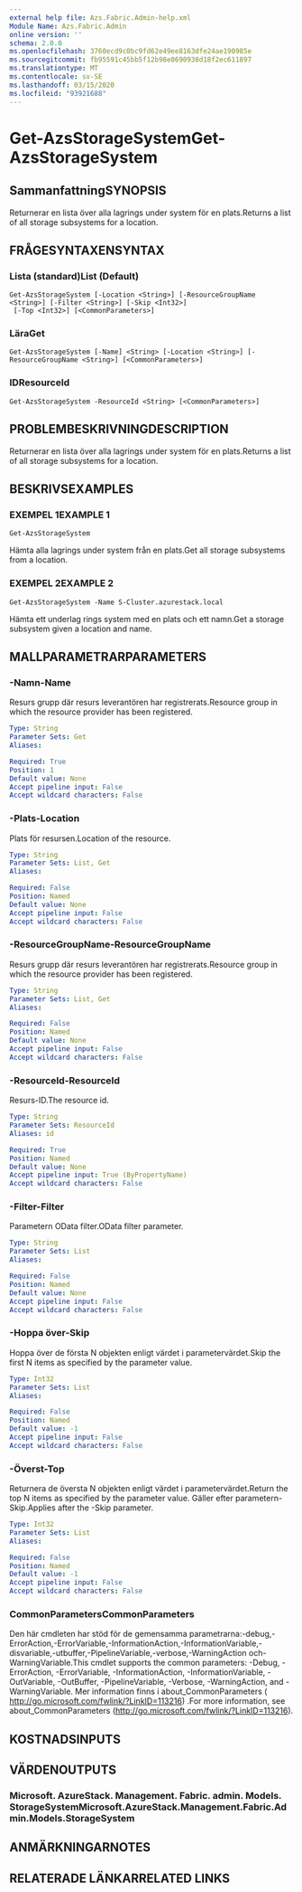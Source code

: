 ```yaml
---
external help file: Azs.Fabric.Admin-help.xml
Module Name: Azs.Fabric.Admin
online version: ''
schema: 2.0.0
ms.openlocfilehash: 3760ecd9c0bc9fd62e49ee8163dfe24ae190985e
ms.sourcegitcommit: fb95591c45bb5f12b98e0690938d18f2ec611897
ms.translationtype: MT
ms.contentlocale: sv-SE
ms.lasthandoff: 03/15/2020
ms.locfileid: "93921688"
---
```

# <span data-ttu-id="04038-101">Get-AzsStorageSystem</span><span class="sxs-lookup"><span data-stu-id="04038-101">Get-AzsStorageSystem</span></span>

## <span data-ttu-id="04038-102">Sammanfattning</span><span class="sxs-lookup"><span data-stu-id="04038-102">SYNOPSIS</span></span>
<span data-ttu-id="04038-103">Returnerar en lista över alla lagrings under system för en plats.</span><span class="sxs-lookup"><span data-stu-id="04038-103">Returns a list of all storage subsystems for a location.</span></span>

## <span data-ttu-id="04038-104">FRÅGESYNTAXEN</span><span class="sxs-lookup"><span data-stu-id="04038-104">SYNTAX</span></span>

### <span data-ttu-id="04038-105">Lista (standard)</span><span class="sxs-lookup"><span data-stu-id="04038-105">List (Default)</span></span>
```
Get-AzsStorageSystem [-Location <String>] [-ResourceGroupName <String>] [-Filter <String>] [-Skip <Int32>]
 [-Top <Int32>] [<CommonParameters>]
```

### <span data-ttu-id="04038-106">Lära</span><span class="sxs-lookup"><span data-stu-id="04038-106">Get</span></span>
```
Get-AzsStorageSystem [-Name] <String> [-Location <String>] [-ResourceGroupName <String>] [<CommonParameters>]
```

### <span data-ttu-id="04038-107">ID</span><span class="sxs-lookup"><span data-stu-id="04038-107">ResourceId</span></span>
```
Get-AzsStorageSystem -ResourceId <String> [<CommonParameters>]
```

## <span data-ttu-id="04038-108">PROBLEMBESKRIVNING</span><span class="sxs-lookup"><span data-stu-id="04038-108">DESCRIPTION</span></span>
<span data-ttu-id="04038-109">Returnerar en lista över alla lagrings under system för en plats.</span><span class="sxs-lookup"><span data-stu-id="04038-109">Returns a list of all storage subsystems for a location.</span></span>

## <span data-ttu-id="04038-110">BESKRIVS</span><span class="sxs-lookup"><span data-stu-id="04038-110">EXAMPLES</span></span>

### <span data-ttu-id="04038-111">EXEMPEL 1</span><span class="sxs-lookup"><span data-stu-id="04038-111">EXAMPLE 1</span></span>
```
Get-AzsStorageSystem
```

<span data-ttu-id="04038-112">Hämta alla lagrings under system från en plats.</span><span class="sxs-lookup"><span data-stu-id="04038-112">Get all storage subsystems from a location.</span></span>

### <span data-ttu-id="04038-113">EXEMPEL 2</span><span class="sxs-lookup"><span data-stu-id="04038-113">EXAMPLE 2</span></span>
```
Get-AzsStorageSystem -Name S-Cluster.azurestack.local
```

<span data-ttu-id="04038-114">Hämta ett underlag rings system med en plats och ett namn.</span><span class="sxs-lookup"><span data-stu-id="04038-114">Get a storage subsystem given a location and name.</span></span>

## <span data-ttu-id="04038-115">MALLPARAMETRAR</span><span class="sxs-lookup"><span data-stu-id="04038-115">PARAMETERS</span></span>

### <span data-ttu-id="04038-116">-Namn</span><span class="sxs-lookup"><span data-stu-id="04038-116">-Name</span></span>
<span data-ttu-id="04038-117">Resurs grupp där resurs leverantören har registrerats.</span><span class="sxs-lookup"><span data-stu-id="04038-117">Resource group in which the resource provider has been registered.</span></span>

```yaml
Type: String
Parameter Sets: Get
Aliases:

Required: True
Position: 1
Default value: None
Accept pipeline input: False
Accept wildcard characters: False
```

### <span data-ttu-id="04038-118">-Plats</span><span class="sxs-lookup"><span data-stu-id="04038-118">-Location</span></span>
<span data-ttu-id="04038-119">Plats för resursen.</span><span class="sxs-lookup"><span data-stu-id="04038-119">Location of the resource.</span></span>

```yaml
Type: String
Parameter Sets: List, Get
Aliases:

Required: False
Position: Named
Default value: None
Accept pipeline input: False
Accept wildcard characters: False
```

### <span data-ttu-id="04038-120">-ResourceGroupName</span><span class="sxs-lookup"><span data-stu-id="04038-120">-ResourceGroupName</span></span>
<span data-ttu-id="04038-121">Resurs grupp där resurs leverantören har registrerats.</span><span class="sxs-lookup"><span data-stu-id="04038-121">Resource group in which the resource provider has been registered.</span></span>

```yaml
Type: String
Parameter Sets: List, Get
Aliases:

Required: False
Position: Named
Default value: None
Accept pipeline input: False
Accept wildcard characters: False
```

### <span data-ttu-id="04038-122">-ResourceId</span><span class="sxs-lookup"><span data-stu-id="04038-122">-ResourceId</span></span>
<span data-ttu-id="04038-123">Resurs-ID.</span><span class="sxs-lookup"><span data-stu-id="04038-123">The resource id.</span></span>

```yaml
Type: String
Parameter Sets: ResourceId
Aliases: id

Required: True
Position: Named
Default value: None
Accept pipeline input: True (ByPropertyName)
Accept wildcard characters: False
```

### <span data-ttu-id="04038-124">-Filter</span><span class="sxs-lookup"><span data-stu-id="04038-124">-Filter</span></span>
<span data-ttu-id="04038-125">Parametern OData filter.</span><span class="sxs-lookup"><span data-stu-id="04038-125">OData filter parameter.</span></span>

```yaml
Type: String
Parameter Sets: List
Aliases:

Required: False
Position: Named
Default value: None
Accept pipeline input: False
Accept wildcard characters: False
```

### <span data-ttu-id="04038-126">-Hoppa över</span><span class="sxs-lookup"><span data-stu-id="04038-126">-Skip</span></span>
<span data-ttu-id="04038-127">Hoppa över de första N objekten enligt värdet i parametervärdet.</span><span class="sxs-lookup"><span data-stu-id="04038-127">Skip the first N items as specified by the parameter value.</span></span>

```yaml
Type: Int32
Parameter Sets: List
Aliases:

Required: False
Position: Named
Default value: -1
Accept pipeline input: False
Accept wildcard characters: False
```

### <span data-ttu-id="04038-128">-Överst</span><span class="sxs-lookup"><span data-stu-id="04038-128">-Top</span></span>
<span data-ttu-id="04038-129">Returnera de översta N objekten enligt värdet i parametervärdet.</span><span class="sxs-lookup"><span data-stu-id="04038-129">Return the top N items as specified by the parameter value.</span></span>
<span data-ttu-id="04038-130">Gäller efter parametern-Skip.</span><span class="sxs-lookup"><span data-stu-id="04038-130">Applies after the -Skip parameter.</span></span>

```yaml
Type: Int32
Parameter Sets: List
Aliases:

Required: False
Position: Named
Default value: -1
Accept pipeline input: False
Accept wildcard characters: False
```

### <span data-ttu-id="04038-131">CommonParameters</span><span class="sxs-lookup"><span data-stu-id="04038-131">CommonParameters</span></span>
<span data-ttu-id="04038-132">Den här cmdleten har stöd för de gemensamma parametrarna:-debug,-ErrorAction,-ErrorVariable,-InformationAction,-InformationVariable,-disvariable,-utbuffer,-PipelineVariable,-verbose,-WarningAction och-WarningVariable.</span><span class="sxs-lookup"><span data-stu-id="04038-132">This cmdlet supports the common parameters: -Debug, -ErrorAction, -ErrorVariable, -InformationAction, -InformationVariable, -OutVariable, -OutBuffer, -PipelineVariable, -Verbose, -WarningAction, and -WarningVariable.</span></span> <span data-ttu-id="04038-133">Mer information finns i about_CommonParameters ( http://go.microsoft.com/fwlink/?LinkID=113216) .</span><span class="sxs-lookup"><span data-stu-id="04038-133">For more information, see about_CommonParameters (http://go.microsoft.com/fwlink/?LinkID=113216).</span></span>

## <span data-ttu-id="04038-134">KOSTNADS</span><span class="sxs-lookup"><span data-stu-id="04038-134">INPUTS</span></span>

## <span data-ttu-id="04038-135">VÄRDEN</span><span class="sxs-lookup"><span data-stu-id="04038-135">OUTPUTS</span></span>

### <span data-ttu-id="04038-136">Microsoft. AzureStack. Management. Fabric. admin. Models. StorageSystem</span><span class="sxs-lookup"><span data-stu-id="04038-136">Microsoft.AzureStack.Management.Fabric.Admin.Models.StorageSystem</span></span>

## <span data-ttu-id="04038-137">ANMÄRKNINGAR</span><span class="sxs-lookup"><span data-stu-id="04038-137">NOTES</span></span>

## <span data-ttu-id="04038-138">RELATERADE LÄNKAR</span><span class="sxs-lookup"><span data-stu-id="04038-138">RELATED LINKS</span></span>
